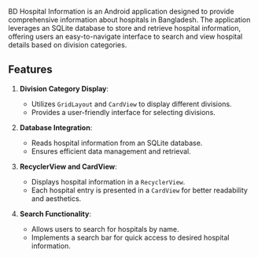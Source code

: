 BD Hospital Information is an Android application designed to provide comprehensive information about hospitals in Bangladesh. The application leverages an SQLite database to store and retrieve hospital information, offering users an easy-to-navigate interface to search and view hospital details based on division categories.

## Features

1. **Division Category Display**:
   - Utilizes `GridLayout` and `CardView` to display different divisions.
   - Provides a user-friendly interface for selecting divisions.

2. **Database Integration**:
   - Reads hospital information from an SQLite database.
   - Ensures efficient data management and retrieval.

3. **RecyclerView and CardView**:
   - Displays hospital information in a `RecyclerView`.
   - Each hospital entry is presented in a `CardView` for better readability and aesthetics.

4. **Search Functionality**:
   - Allows users to search for hospitals by name.
   - Implements a search bar for quick access to desired hospital information.
